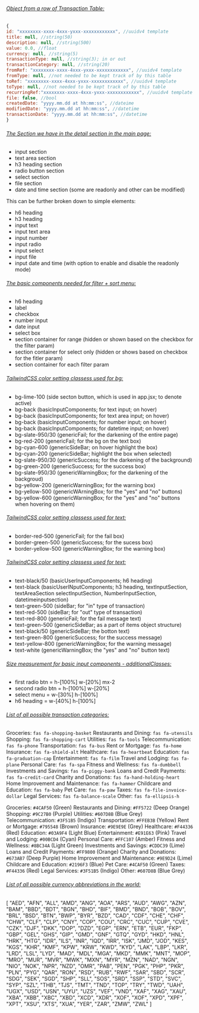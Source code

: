 ###### <u>Object from a row of Transaction Table:</u>

```js
{
id: "xxxxxxxx-xxxx-4xxx-yxxx-xxxxxxxxxxxx", //uuidv4 template
title: null, //string(50)
description: null, //string(500)
value: 0.0, //float
currency: null, //string(5)
transactionType: null, //string(3); in or out
transactionCategory: null, //string(20)
fromRef: "xxxxxxxx-xxxx-4xxx-yxxx-xxxxxxxxxxxx", //uuidv4 template
fromType: null, //not needed to be kept track of by this table
toRef: "xxxxxxxx-xxxx-4xxx-yxxx-xxxxxxxxxxxx", //uuidv4 template
toType: null, //not needed to be kept track of by this table
recurringRef:"xxxxxxxx-xxxx-4xxx-yxxx-xxxxxxxxxxxx", //uuidv4 template
file: false, //bool
createdDate: "yyyy.mm.dd at hh:mm:ss", //dateime
modifiedDate: "yyyy.mm.dd at hh:mm:ss", //datetime
transactionDate: "yyyy.mm.dd at hh:mm:ss", //datetime
}
```

###### <u>The Section we have in the detail section in the main page:</u>

* input section
* text area section
* h3 heading section
* radio button section
* select section
* file section
* date and time section (some are readonly and other can be modified)

This can be further broken down to simple elements:

* h6 heading
* h3 heading
* input text
* input text area
* input number
* input radio
* input select
* input file
* input date and time (with option to enable and disable the readonly mode)


###### <u>The basic components needed for filter + sort menu:</u>

* h6 heading
* label
* checkbox
* number input
* date input
* select box
* section container for range (hidden or shown based on the checkbox for the filter param)
* section container for select only (hidden or shows based on checkbox for the fitler param)
* section container for each filter param


###### <u>TailwindCSS color setting classess used for bg:</u>

* bg-lime-100 (side secton button, which is used in app.jsx; to denote active)
* bg-back (basicInputComponents; for text input; on hover)
* bg-back (basicInputComponents; for text area input; on hover)
* bg-back (basicInputComponents; for number input; on hover)
* bg-back (basicInputComponents; for datetime input; on hover)
* bg-slate-950/30 (genericFail; for the darkening of the entire page)
* bg-red-200 (genericFail; for the bg on the text box)
* bg-cyan-600 (genericSideBar; on hover highlight the box)
* bg-cyan-200 (genericSideBar; highlight the box when selected)
* bg-slate-950/30 (genericSuccess; for the darkening of the background)
* bg-green-200 (genericSuccess; for the success box)
* bg-slate-950/30 (genericWarningBox; for the darkening of the backgroud)
* bg-yellow-200 (genericWarningBox; for the warning box)
* bg-yellow-500 (genericWArningBox; for the "yes" and "no" buttons)
* bg-yellow-600 (genericWarningBox; for the "yes" and "no" buttons when hovering on them)

###### <u>TailwindCSS color setting classess used for text:</u>

* border-red-500 (genericFail; for the fail box)
* border-green-500 (genericSuccess; for the sucess box)
* border-yellow-500 (genericWarningBox; for the warning box)

###### <u>TailwindCSS color setting classess used for text:</u>

* text-black/50 (basicUserInputComponents; h6 heading)
* text-black (basicUserINputComponents; h3 heading, textInputSection, textAreaSection selectInputSection, NumberInputSection, datetimeinputsection)
* text-green-500 (sideBar; for "in" type of transaction)
* text-red-500 (sideBar; for "out" type of transaction)
* text-red-800 (genericFail; for the fail message text)
* text-green-500 (genericSideBar; as a part of items object structure)
* text-black/50 (genericSideBar; the botton text)
* text-green-800 (genericSuccess; for the success message)
* text-yellow-800 (genericWarningBox; for the warning message)
* text-white (genericWarningBox; the "yes" and "no" button text)

###### <u>Size measurement for basic input components - additionalClasses:</u>
* first radio btn = h-[100%] w-[20%] mx-2
* second radio btn = h-[100%] w-[20%]
* select menu = w-[30%] h-[100%]
* h6 heading = w-[40%] h-[100%]

###### <u>List of all possible transaction categories:</u>

Groceries: `fas fa-shopping-basket`
Restaurants and Dining: `fas fa-utensils`
Shopping: `fas fa-shopping-cart`
Utilities: `fas fa-tools`
Telecommunication: `fas fa-phone`
Transportation: `fas fa-bus`
Rent or Mortgage: `fas fa-home`
Insurance: `fas fa-shield-alt`
Healthcare: `fas fa-heartbeat`
Education: `fas fa-graduation-cap`
Entertainment: `fas fa-film`
Travel and Lodging: `fas fa-plane`
Personal Care: `fas fa-spa`
Fitness and Wellness: `fas fa-dumbbell`
Investments and Savings: `fas fa-piggy-bank`
Loans and Credit Payments: `fas fa-credit-card`
Charity and Donations: `fas fa-hand-holding-heart`
Home Improvement and Maintenance: `fas fa-hammer`
Childcare and Education: `fas fa-baby`
Pet Care: `fas fa-paw`
Taxes: `fas fa-file-invoice-dollar`
Legal Services: `fas fa-balance-scale`
Other: `fas fa-ellipsis-h`


Groceries: `#4CAF50` (Green)
Restaurants and Dining: `#FF5722` (Deep Orange)
Shopping: `#9C27B0` (Purple)
Utilities: `#607D8B` (Blue Grey)
Telecommunication: `#3F51B5` (Indigo)
Transportation: `#FFEB3B` (Yellow)
Rent or Mortgage: `#795548` (Brown)
Insurance: `#9E9E9E` (Grey)
Healthcare: `#F44336` (Red)
Education: `#03A9F4` (Light Blue)
Entertainment: `#E91E63` (Pink)
Travel and Lodging: `#00BCD4` (Cyan)
Personal Care: `#FFC107` (Amber)
Fitness and Wellness: `#8BC34A` (Light Green)
Investments and Savings: `#CDDC39` (Lime)
Loans and Credit Payments: `#FF9800` (Orange)
Charity and Donations: `#673AB7` (Deep Purple)
Home Improvement and Maintenance: `#9E9D24` (Lime)
Childcare and Education: `#2196F3` (Blue)
Pet Care: `#4CAF50` (Green)
Taxes: `#F44336` (Red)
Legal Services: `#3F51B5` (Indigo)
Other: `#607D8B` (Blue Grey)

###### <u>List of all possible currency abbreviations in the world:</u>

[
    "AED", "AFN", "ALL", "AMD", "ANG", "AOA", "ARS", "AUD", "AWG", "AZN", "BAM",
    "BBD", "BDT", "BGN", "BHD", "BIF", "BMD", "BND", "BOB", "BOV", "BRL", "BSD",
    "BTN", "BWP", "BYR", "BZD", "CAD", "CDF", "CHE", "CHF", "CHW", "CLF", "CLP",
    "CNY", "COP", "COU", "CRC", "CUC", "CUP", "CVE", "CZK", "DJF", "DKK", "DOP",
    "DZD", "EGP", "ERN", "ETB", "EUR", "FKP", "GBP", "GEL", "GHS", "GIP", "GMD",
    "GNF", "GTQ", "GYD", "HKD", "HNL", "HRK", "HTG", "IDR", "ILS", "INR", "IQD",
    "IRR", "ISK", "JMD", "JOD", "KES", "KGS", "KHR", "KMF", "KPW", "KRW", "KWD",
    "KYD", "LAK", "LBP", "LKR", "LRD", "LSL", "LYD", "MAD", "MDL", "MGA", "MKD",
    "MMK", "MNT", "MOP", "MRO", "MUR", "MVR", "MWK", "MXN", "MYR", "MZN", "NAD",
    "NGN", "NIO", "NOK", "NPR", "NZD", "OMR", "PAB", "PEN", "PGK", "PHP", "PKR",
    "PLN", "PYG", "QAR", "RON", "RSD", "RUB", "RWF", "SAR", "SBD", "SCR", "SDG",
    "SEK", "SGD", "SHP", "SLL", "SOS", "SRD", "SSP", "STD", "SVC", "SYP", "SZL",
    "THB", "TJS", "TMT", "TND", "TOP", "TRY", "TWD", "UAH", "UGX", "USD", "USN",
    "UYU", "UZS", "VEF", "VND", "XAF", "XAG", "XAU", "XBA", "XBB", "XBC", "XBD",
    "XCD", "XDR", "XOF", "XOF", "XPD", "XPF", "XPT", "XSU", "XTS", "XUA", "YER",
    "ZAR", "ZMW", "ZWL"
]
